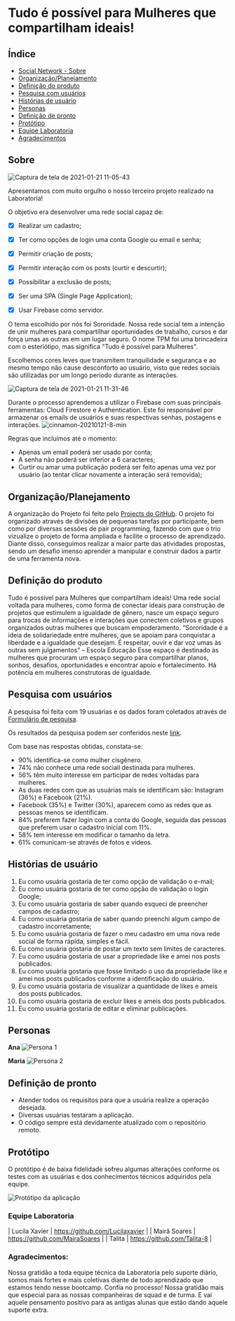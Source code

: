 # Tudo é possível para Mulheres que compartilham ideais!

## Índice

* [Social Network - Sobre](#Sobre)
* [Organização/Planejamento](#Organização/planejamento)
* [Definição do produto](#Definição-do-produto)
* [Pesquisa com usuários](#Pesquisa-com-usuários)
* [Histórias de usuário](#Histórias-de-usuário)
* [Personas](#Personas)
* [Definição de pronto](#Definição-de-pronto)
* [Protótipo](#Protótipo)
* [Equipe Laboratoria](#Equipe-laboratoria)
* [Agradecimentos](#Agradecimentos)


## Sobre

![Captura de tela de 2021-01-21 11-05-43](https://user-images.githubusercontent.com/71895567/105361954-0aabe380-5bd9-11eb-9746-bcdc6467f6dd.png)

Apresentamos com muito orgulho o nosso terceiro projeto realizado na Laboratoria!

O objetivo era desenvolver uma rede social capaz de:
- [X] Realizar um cadastro;
- [X] Ter como opções de login uma conta Google ou email e senha;
- [X] Permitir criação de posts;
- [X] Permitir interação com os posts (curtir e descurtir);
- [X] Possibilitar a exclusão de posts;
- [X] Ser uma SPA (Single Page Application);
- [X] Usar Firebase como servidor.


O tema escolhido por nós foi Sororidade. Nossa rede social tem a intenção de unir mulheres para compartilhar oportunidades de trabalho, cursos e dar força umas as outras em um lugar seguro.
O nome TPM foi uma brincadeira com o esteriótipo, mas significa "Tudo é possível para Mulheres".

Escolhemos cores leves que transmitem tranquilidade e segurança e ao mesmo tempo não cause desconforto ao usuário, visto que redes sociais são utilizadas por um longo período durante as interações.

![Captura de tela de 2021-01-21 11-31-46](https://user-images.githubusercontent.com/71895567/105365024-98d59900-5bdc-11eb-8f06-b86a234f753c.png)

Durante o processo aprendemos a utilizar o Firebase com suas principais ferramentas: Cloud Firestore e Authentication.
Este foi responsável por armazenar os emails de usuários e suas respectivas senhas, postagens e interações.
![cinnamon-20210121-8-min](https://user-images.githubusercontent.com/71895567/105365901-83ad3a00-5bdd-11eb-806c-99bb208c67a2.gif)

Regras que incluímos até o momento:

* Apenas um email poderá ser usado por conta; 
* A senha não poderá ser inferior a 6 caracteres;
* Curtir ou amar uma publicação poderá ser feito apenas uma vez por usuário (ao tentar clicar novamente a interação será removida);


## Organização/Planejamento

A organização do Projeto foi feito pelo [Projects do GitHub](https://github.com/Talita-8/SAP005-social-network/projects/1). O projeto foi organizado através de divisões de pequenas tarefas por participante, bem como por diversas sessões de pair programming, fazendo com que o trio vizualize o projeto de forma ampliada e facilite o processo de aprendizado. Diante disso, conseguimos realizar a maior parte das atividades propostas, sendo um desafio imenso aprender a manipular e construir dados a partir de uma ferramenta nova.

## Definição do produto
Tudo é possível para Mulheres que compartilham ideais!
Uma rede social voltada para mulheres, como forma de conectar ideais para construção de projetos que estimulem a igualdade de gênero, nasce um espaço seguro para trocas de informações e interações que conectem coletivos e grupos organizados outras mulheres que buscam empoderamento.
“Sororidade é a ideia de solidariedade entre mulheres, que se apoiam para conquistar a liberdade e a igualdade que desejam. É respeitar, ouvir e dar voz umas às outras sem julgamentos” – Escola Educação
Esse espaço é destinado às mulheres que procuram um espaço seguro para compartilhar planos, sonhos, desafios, oportunidades e encontrar apoio e fortalecimento.
Há potência em mulheres construtoras de igualdade.

## Pesquisa com usuários
  A pesquisa foi feita com 19 usuárias e os dados foram coletados através de [Formulário de pesquisa](https://forms.app/form/5fd7d4098a90056aca10d77d).
  
  Os resultados da pesquisa podem ser conferidos neste [link](https://forms.app/report/5fd7d409e011f0781e22d7e2).

  Com base nas respostas obtidas, constata-se:
  * 90% identifica-se como mulher cisgênero.
  * 74% não conhece uma rede sociail destinada para mulheres.
  * 56% têm muito interesse em participar de redes voltadas para mulheres.
  * As duas redes com que as usuárias mais se identificam são:  Instagram (36%) e Facebook (21%).
  * Facebook (35%) e Twitter (30%), aparecem como as redes que as pessoas menos se identificam.
  * 84% preferem fazer login com a conta do Google, seguida das pessoas que preferem usar o cadastro inicial com 11%.
  * 58% tem interesse em modificar o tamanho da letra.
  * 61% comunicam-se através de fotos e vídeos.

## Histórias de usuário

1. Eu como usuária gostaria de ter como opção de validação o e-mail;
2. Eu como usuária gostaria de ter como opção de validação o login Google;
3. Eu como usuária gostaria de saber quando esqueci de preencher campos de cadastro;
4. Eu como usuária gostaria de saber quando preenchi algum campo de cadastro incorretamente;
5. Eu como usuária gostaria de fazer o meu cadastro em uma nova rede social de forma rápida, simples e fácil.
6. Eu como usuária gostaria de postar um texto sem limites de caracteres.
7. Eu como usuária gostaria de usar a propriedade like e amei nos posts publicados.
8. Eu como usuária gostaria que fosse limitado o uso da propriedade like e amei nos posts publicados conforme a identificação do usuário.
9. Eu como usuária gostaria de visualizar a quantidade de likes e ameis dos posts publicados.
10. Eu como usuária gostaria de excluir likes e ameis dos posts publicados.
11. Eu como usuária gostaria de editar e eliminar publicações.

## Personas

**Ana**
![Persona 1](src/img/PersonaAna.jpeg)

**Maria**
![Persona 2](src/img/PersonaMaria.jpeg)


## Definição de pronto

* Atender todos os requisitos para que a usuária realize a operação desejada.
* Diversas usuárias testaram a aplicação.
* O código sempre está devidamente atualizado com o repositório remoto.

## Protótipo

O protótipo é de baixa fidelidade sofreu algumas alterações conforme os testes com as usuárias e dos conhecimentos técnicos adquiridos pela equipe.

![Protótipo da aplicação](src/img/protreadme.jpg)

###  Equipe Laboratoria

| Lucila Xavier | https://github.com/Lucilaxavier | 
| Mairã Soares | https://github.com/MairaSoares |
| Talita | https://github.com/Talita-8 |

###  Agradecimentos:
Nossa gratidão a toda equipe técnica da Laboratoria pelo suporte diário, somos mais fortes e mais coletivas diante de todo aprendizado que estamos tendo nesse bootcamp.
Confia no processo!
Nossa gratidão mais que especial para as nossas companheiras de squad e de turma.
E vai aquele pensamento positivo para as antigas alunas que estão dando aquele suporte extra.
